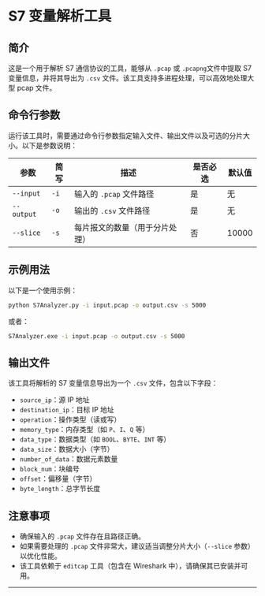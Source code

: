 # S7 变量解析工具

## 简介
这是一个用于解析 S7 通信协议的工具，能够从 `.pcap` 或 `.pcapng`文件中提取 S7 变量信息，并将其导出为 `.csv` 文件。该工具支持多进程处理，可以高效地处理大型 pcap 文件。

## 命令行参数
运行该工具时，需要通过命令行参数指定输入文件、输出文件以及可选的分片大小。以下是参数说明：

| 参数 | 简写 | 描述 | 是否必选 | 默认值 |
|------|------|------|----------|--------|
| `--input` | `-i` | 输入的 `.pcap` 文件路径 | 是 | 无 |
| `--output` | `-o` | 输出的 `.csv` 文件路径 | 是 | 无 |
| `--slice` | `-s` | 每片报文的数量（用于分片处理） | 否 | 10000 |

## 示例用法
以下是一个使用示例：
```bash
python S7Analyzer.py -i input.pcap -o output.csv -s 5000
```
或者：
```bash
S7Analyzer.exe -i input.pcap -o output.csv -s 5000
```

## 输出文件
该工具将解析的 S7 变量信息导出为一个 `.csv` 文件，包含以下字段：
- `source_ip`：源 IP 地址
- `destination_ip`：目标 IP 地址
- `operation`：操作类型（读或写）
- `memory_type`：内存类型（如 `P`、`I`、`Q` 等）
- `data_type`：数据类型（如 `BOOL`、`BYTE`、`INT` 等）
- `data_size`：数据大小（字节）
- `number_of_data`：数据元素数量
- `block_num`：块编号
- `offset`：偏移量（字节）
- `byte_length`：总字节长度

## 注意事项
- 确保输入的 `.pcap` 文件存在且路径正确。
- 如果需要处理的 `.pcap` 文件非常大，建议适当调整分片大小（`--slice` 参数）以优化性能。
- 该工具依赖于 `editcap` 工具（包含在 Wireshark 中），请确保其已安装并可用。

---
